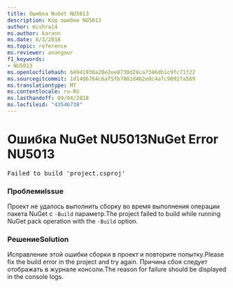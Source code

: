 ```yaml
---
title: Ошибка NuGet NU5013
description: Код ошибки NU5013
author: mishra14
ms.author: karann
ms.date: 8/3/2018
ms.topic: reference
ms.reviewer: anangaur
f1_keywords:
- NU5013
ms.openlocfilehash: b4941930a20e2ee8730d28ca7346db1c9fc71f22
ms.sourcegitcommit: 1d1406764c6af5fb7801d462e0c4afc9092fa569
ms.translationtype: MT
ms.contentlocale: ru-RU
ms.lasthandoff: 09/04/2018
ms.locfileid: "43546738"
---
```

# <a name="nuget-error-nu5013"></a><span data-ttu-id="7e682-103">Ошибка NuGet NU5013</span><span class="sxs-lookup"><span data-stu-id="7e682-103">NuGet Error NU5013</span></span>
<pre>Failed to build 'project.csproj'</pre>

### <a name="issue"></a><span data-ttu-id="7e682-104">Проблеми</span><span class="sxs-lookup"><span data-stu-id="7e682-104">Issue</span></span>

<span data-ttu-id="7e682-105">Проект не удалось выполнить сборку во время выполнения операции пакета NuGet с `-Build` параметр.</span><span class="sxs-lookup"><span data-stu-id="7e682-105">The project failed to build while running NuGet pack operation with the `-Build` option.</span></span>


### <a name="solution"></a><span data-ttu-id="7e682-106">Решение</span><span class="sxs-lookup"><span data-stu-id="7e682-106">Solution</span></span>

<span data-ttu-id="7e682-107">Исправление этой ошибки сборки в проект и повторите попытку.</span><span class="sxs-lookup"><span data-stu-id="7e682-107">Please fix the build error in the project and try again.</span></span> <span data-ttu-id="7e682-108">Причина сбоя следует отображать в журнале консоли.</span><span class="sxs-lookup"><span data-stu-id="7e682-108">The reason for failure should be displayed in the console logs.</span></span>

